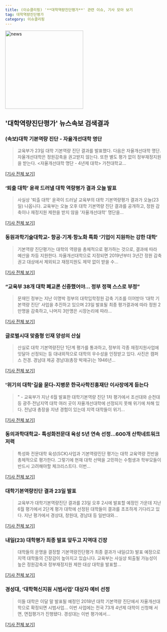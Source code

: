 ```yaml
---
title: (이슈클리핑) '**대학역량진단평가**' 관련 이슈, 기사 모아 보기
tag: 대학역량진단평가
category: 이슈클리핑
---
```

<img width="250" alt="news" src="https://user-images.githubusercontent.com/42597476/44503468-74a2c480-a6d1-11e8-96ce-d3a2ce3119a1.png">

## **'**대학역량진단평가**'** 뉴스속보 검색결과
### (속보)대학 기본역량 진단 - 자율개선대학 명단

>교육부가 23일 대학 기본역량 진단 결과를 발표했다. 다음은 자율개선대학 명단. 자율개선대학은 정원감축을 권고받지 않는다. 또한 별도 평가 없이 정부재정지원을 받는다.   <자율개선대학 명단 - 4년제 대학> 가천대학교...

[[기사 전체 보기]](http://www.edupress.kr/news/articleView.html?idxno=2709)

### ‘퇴출 대학’ 윤곽 드러낼 대학 역량평가 결과 오늘 발표

>사실상 '퇴출 대학' 윤곽이 드러날 교육부의 대학 기본역량평가 결과가 오늘(23일) 나옵니다. 교육부는 오늘 오후 대학 기본역량 진단 결과를 공개하고, 정원 감축이나 재정지원 제한을 받지 않을 '자율개선대학' 명단을...

[[기사 전체 보기]](http://news.kbs.co.kr/news/view.do?ncd=4028128&ref=A)

### 동원과학기술대학교- 항공·기계·항노화 특화 ‘기업이 지원하는 강한 대학’

>기본역량 진단평가는 대학의 역량을 총체적으로 평가하는 것으로, 결과에 따라 예산을 차등 지원한다. 자율개선대학으로 지정되면 2019년부터 3년간 정원 감축 권고 대상에서 제외되고 재정지원도 제약 없이 받을 수...

[[기사 전체 보기]](http://www.kookje.co.kr/news2011/asp/newsbody.asp?code=0300&key=20180823.22031007558)

### “교육부 38개 대학 폐교론 신중했어야… 정부 정책 스스로 부정”

>문재인 정부는 지난 이명박 정부의 대학입학정원 감축 기조를 이어받아 ‘대학 기본역량 진단’ 사업을 추진하고 있으며 23일 발표될 최종 평가결과에 따라 정원 2만명을 감축하고, 나머지 3만명은 시장논리에 따라...

[[기사 전체 보기]](http://www.cctoday.co.kr/?mod=news&act=articleView&idxno=1157567)

### 글로벌시대 맞춤형 인재 양성의 산실

>산실로 대학 기본역량진단 1단계 평가를 통과하고, 정부의 각종 재정지원사업에 잇달아 선정되는 등 대내외적으로 대학의 우수성을 인정받고 있다. 사진은 캠퍼스 전경. 경남대 제공 경남대(총장 박재규)는 1946년...

[[기사 전체 보기]](http://www.hankookilbo.com/v/a6525b1eaead43edb5eca29c7fc2d0f9)

### '위기의 대학'길을 묻다-지병문 한국사학진흥재단 이사장에게 듣는다

>" - 교육부가 지난 6월 발표한 대학기본역량 진단 1차 평가에서 조선대와 순천대 등 광주·전남지역 대학 여러 곳이 자율개선대학에 선정되지 못해 위기에 처해 있다. 전남대 총장을 지낸 경험이 있는데 지역 대학들이 위기...

[[기사 전체 보기]](http://www.namdonews.com/news/articleView.html?idxno=487192)

### 동의과학대학교- 특성화전문대 육성 5년 연속 선정…600개 산학네트워크 저력

>특성화 전문대학 육성(SCK)사업과 기본역량진단 평가는 대학 교육역량 전반을 총체적으로 평가한다. 그렇기에 현재 대학 선택을 고민하는 수험생과 학부모들이 반드시 고려해야할 체크리스트다. 이번...

[[기사 전체 보기]](http://www.kookje.co.kr/news2011/asp/newsbody.asp?code=0300&key=20180823.22032005989)

### 대학기본역량진단 결과 23일 발표

>교육부가 대학기본역량진단 결과를 23일 오후 2시에 발표할 예정인 가운데 지난 6월 평가에서 2단계 평가 대학에 선정된 대학들이 결과를 초조하게 기다리고 있다. 지난 평가에서 경상대, 창원대, 경남대 등 일반대와...

[[기사 전체 보기]](http://www.gnnews.co.kr/news/articleView.html?idxno=336148)

### 내일(23) 대학평가 최종 발표 앞두고 지역대 긴장

>대학들의 운명을 결정할 기본역량진단평가 최종 결과가 내일(23) 발표 예정으로 지역 대학들의 긴장감이 높아지고 있습니다. 교육부는 사실상 퇴출될 가능성이 높은 정원감축과 정부재정지원 제한 대상 대학을 발표할...

[[기사 전체 보기]](http://www.tjb.co.kr/sub0301/bodo/view/id/32602)

### 경성대, ‘대학혁신지원 시범사업’ 대상자 예비 선정

>이들 대학은 이달 말 발표될 예정인 2018년 대학 기본역량 진단에서 자율개선대학으로 확정되면 시범사업... 이번 사업에는 전국 73개 4년제 대학이 신청해 서면, 면접평가가 진행됐다. 경성대는 이번 평가에서...

[[기사 전체 보기]](http://news.donga.com/3/all/20180821/91614940/1)


